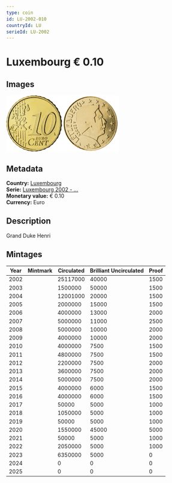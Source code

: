 ```yaml
---
type: coin
id: LU-2002-010
countryId: LU
serieId: LU-2002
---
```


# Luxembourg € 0.10

## Images

<img src="../../../Images/common-2002-010.webp" height="150" alt="Front image"><img src="Images/luxembourg-2002-010.webp" height="150" alt="Back image">

## Metadata

**Country:** [Luxembourg](../index.md)\
**Serie:** [Luxembourg 2002 - ...](index.md)\
**Monetary value:** € 0.10\
**Currency:** Euro

## Description

Grand Duke Henri

## Mintages

| Year | Mintmark | Circulated | Brilliant Uncirculated | Proof |
| ---- | -------- | ---------- | ---------------------- | ----- |
| 2002 |          | 25117000   | 40000                  | 1500  |
| 2003 |          | 1500000    | 50000                  | 1500  |
| 2004 |          | 12001000   | 20000                  | 1500  |
| 2005 |          | 2000000    | 15000                  | 1500  |
| 2006 |          | 4000000    | 13000                  | 2000  |
| 2007 |          | 5000000    | 11000                  | 2500  |
| 2008 |          | 5000000    | 10000                  | 2000  |
| 2009 |          | 4000000    | 10000                  | 2000  |
| 2010 |          | 4000000    | 7500                   | 1500  |
| 2011 |          | 4800000    | 7500                   | 1500  |
| 2012 |          | 2200000    | 7500                   | 2000  |
| 2013 |          | 3600000    | 7500                   | 2000  |
| 2014 |          | 5000000    | 7500                   | 2000  |
| 2015 |          | 4000000    | 6000                   | 1500  |
| 2016 |          | 4000000    | 6000                   | 1500  |
| 2017 |          | 50000      | 5000                   | 1000  |
| 2018 |          | 1050000    | 5000                   | 1000  |
| 2019 |          | 50000      | 5000                   | 1000  |
| 2020 |          | 1550000    | 45000                  | 5000  |
| 2021 |          | 50000      | 5000                   | 1000  |
| 2022 |          | 2050000    | 5000                   | 1000  |
| 2023 |          | 6350000    | 5000                   | 0     |
| 2024 |          | 0          | 0                      | 0     |
| 2025 |          | 0          | 0                      | 0     |
